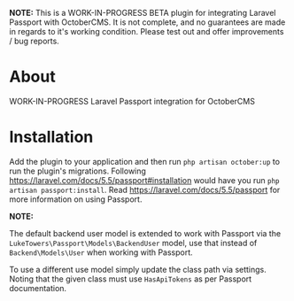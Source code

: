 **NOTE:** This is a WORK-IN-PROGRESS BETA plugin for integrating Laravel Passport with OctoberCMS. It is not complete, and no guarantees are made in regards to it's working condition. Please test out and offer improvements / bug reports.

# About
WORK-IN-PROGRESS Laravel Passport integration for OctoberCMS

# Installation
Add the plugin to your application and then run `php artisan october:up` to run the plugin's migrations.
Following https://laravel.com/docs/5.5/passport#installation would have you run `php artisan passport:install`.
Read https://laravel.com/docs/5.5/passport for more information on using Passport.

**NOTE:**

The default backend user model is extended to work with Passport via the `LukeTowers\Passport\Models\BackendUser` model, use that instead of `Backend\Models\User` when working with Passport.

To use a different use model simply update the class path via settings.  Noting that the given class must use `HasApiTokens` as per Passport documentation.
